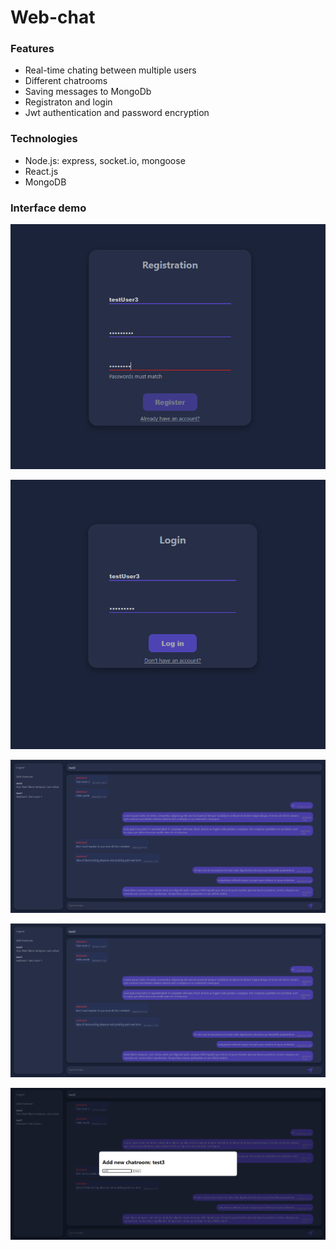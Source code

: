 # Web-chat

### Features

- Real-time chating between multiple users
- Different chatrooms
- Saving messages to MongoDb
- Registraton and login
- Jwt authentication and password encryption

### Technologies

- Node.js: express, socket.io, mongoose
- React.js
- MongoDB

### Interface demo

![Registraton](frontend/src/images/readme-register.png)

![Login](frontend/src/images/readme-login.png)

![Main page](frontend/src/images/readme-main_page.png)

![Another chatroom](frontend/src/images/readme-main_page.png)

![Add chatroom modal](frontend/src/images/readme-add_chatroom.png)


